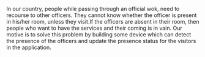 In our country, people while passing through an official wok, need to recourse to other officers. They cannot know whether the officer is present in his/her room, unless they visit.If the officers are absent in their room, then people who want to have the services and their coming is in vain. Our motive is to solve this problem by building some device which can detect the presence of the officers and update the presence status for the visitors in the application.
